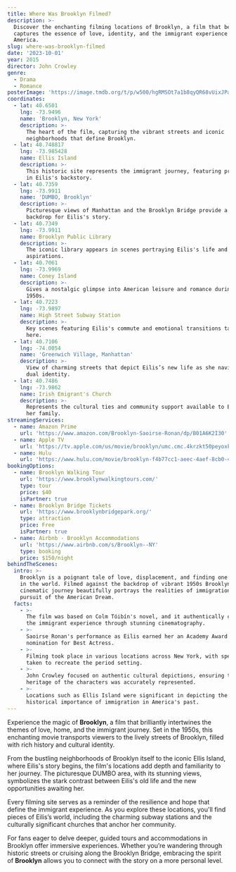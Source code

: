 ```yaml
---
title: Where Was Brooklyn Filmed?
description: >-
  Discover the enchanting filming locations of Brooklyn, a film that beautifully
  captures the essence of love, identity, and the immigrant experience in 1950s
  America.
slug: where-was-brooklyn-filmed
date: '2023-10-01'
year: 2015
director: John Crowley
genre:
  - Drama
  - Romance
posterImage: 'https://image.tmdb.org/t/p/w500/hgRMSOt7a1b8qyQR68vUixJPang.jpg'
coordinates:
  - lat: 40.6501
    lng: -73.9496
    name: 'Brooklyn, New York'
    description: >-
      The heart of the film, capturing the vibrant streets and iconic
      neighborhoods that define Brooklyn.
  - lat: 40.748817
    lng: -73.985428
    name: Ellis Island
    description: >-
      This historic site represents the immigrant journey, featuring prominently
      in Eilis's backstory.
  - lat: 40.7359
    lng: -73.9911
    name: 'DUMBO, Brooklyn'
    description: >-
      Picturesque views of Manhattan and the Brooklyn Bridge provide a stunning
      backdrop for Eilis's story.
  - lat: 40.7349
    lng: -73.9911
    name: Brooklyn Public Library
    description: >-
      The iconic library appears in scenes portraying Eilis's life and
      aspirations.
  - lat: 40.7061
    lng: -73.9969
    name: Coney Island
    description: >-
      Gives a nostalgic glimpse into American leisure and romance during the
      1950s.
  - lat: 40.7223
    lng: -73.9897
    name: High Street Subway Station
    description: >-
      Key scenes featuring Eilis's commute and emotional transitions take place
      here.
  - lat: 40.7106
    lng: -74.0054
    name: 'Greenwich Village, Manhattan'
    description: >-
      View of charming streets that depict Eilis’s new life as she navigates her
      dual identity.
  - lat: 40.7486
    lng: -73.9862
    name: Irish Emigrant's Church
    description: >-
      Represents the cultural ties and community support available to Eilis and
      her family.
streamingServices:
  - name: Amazon Prime
    url: 'https://www.amazon.com/Brooklyn-Saoirse-Ronan/dp/B01A6K2I30'
  - name: Apple TV
    url: 'https://tv.apple.com/us/movie/brooklyn/umc.cmc.4krzkt50peyoxkgv8bt38vq8s'
  - name: Hulu
    url: 'https://www.hulu.com/movie/brooklyn-f4b77cc1-aeec-4aef-8cb0-4b54c79e391c'
bookingOptions:
  - name: Brooklyn Walking Tour
    url: 'https://www.brooklynwalkingtours.com/'
    type: tour
    price: $40
    isPartner: true
  - name: Brooklyn Bridge Tickets
    url: 'https://www.brooklynbridgepark.org/'
    type: attraction
    price: Free
    isPartner: true
  - name: Airbnb - Brooklyn Accommodations
    url: 'https://www.airbnb.com/s/Brooklyn--NY'
    type: booking
    price: $150/night
behindTheScenes:
  intro: >-
    Brooklyn is a poignant tale of love, displacement, and finding one’s place
    in the world. Filmed against the backdrop of vibrant 1950s Brooklyn, this
    cinematic journey beautifully portrays the realities of immigration and the
    pursuit of the American Dream.
  facts:
    - >-
      The film was based on Colm Tóibín's novel, and it authentically captures
      the immigrant experience through stunning cinematography.
    - >-
      Saoirse Ronan's performance as Eilis earned her an Academy Award
      nomination for Best Actress.
    - >-
      Filming took place in various locations across New York, with special care
      taken to recreate the period setting.
    - >-
      John Crowley focused on authentic cultural depictions, ensuring the Irish
      heritage of the characters was accurately represented.
    - >-
      Locations such as Ellis Island were significant in depicting the
      historical importance of immigration in America's past.
---
```


<BrooklynFilmingGuide />

Experience the magic of **Brooklyn**, a film that brilliantly intertwines the themes of love, home, and the immigrant journey. Set in the 1950s, this enchanting movie transports viewers to the lively streets of Brooklyn, filled with rich history and cultural identity.

From the bustling neighborhoods of Brooklyn itself to the iconic Ellis Island, where Eilis's story begins, the film's locations add depth and familiarity to her journey. The picturesque DUMBO area, with its stunning views, symbolizes the stark contrast between Eilis's old life and the new opportunities awaiting her.

Every filming site serves as a reminder of the resilience and hope that define the immigrant experience. As you explore these locations, you'll find pieces of Eilis’s world, including the charming subway stations and the culturally significant churches that anchor her community.

For fans eager to delve deeper, guided tours and accommodations in Brooklyn offer immersive experiences. Whether you’re wandering through historic streets or cruising along the Brooklyn Bridge, embracing the spirit of **Brooklyn** allows you to connect with the story on a more personal level. 
